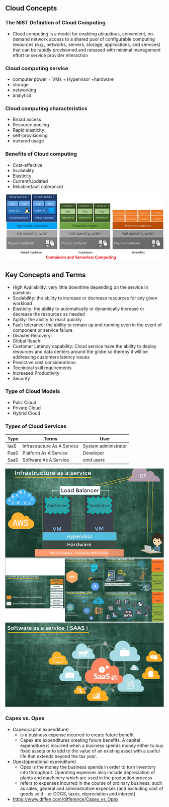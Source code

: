 ## Cloud Concepts

### The NIST Definition of Cloud Computing

- Cloud computing is a model for enabling ubiquitous, convenient, on-demand network access to a shared pool of configurable computing resources (e.g., networks, servers, storage, applications, and services) that can be rapidly provisioned and released with minimal management effort or service provider interaction

### Cloud computing service

- computer power = VMs + Hypervisor +hardware
- storage
- networking
- analytics

### Cloud computing characteristics

- Broad access
- Resource pooling
- Rapid elasticity
- self-provisioning
- metered usage

### Benefits of Cloud computing

- Cost-effective
- Scalability
- Elasticity
- Current/Updated
- Reliable(fault colerance)

![01 images](https://github.com/honggzb/Study-General/blob/master/AWS/images/01.png)

## Key Concepts and Terms

- High Availability: very little downtime depending on the service in question
- Scalability:  the ability to increase or decrease resources for any given workload
- Elasticity:   the ability to automatically or dynamically increase or decrease the resources as needed
- Agility:  the ability to react quickly
- Fault tolerance: the ability to remain up and running even in the event of component or service failure
- Disaster Recovery:
- Global Reach:
- Customer Latency capability: Cloud service have the ability to deploy resources and data centers around the globe so thereby it will be addressing customers latency issues
- Predictive cost considerations:
- Techinical skill requirements
- Increased Productivity
- Security

### Type of Cloud Models

- Pulic Cloud
- Private Cloud
- Hybrid Cloud

### Types of Cloud Services

 Type|Terms | User
 ---|---|---
IaaS | Infrastructure As A Service |System administrator
PaaS | Platform As A Service  | Developer
SaaS | Software As A Service | cmd users

![IaaS](https://github.com/honggzb/Study-General/blob/master/AWS/images/IaaS.png)
![PaaS](https://github.com/honggzb/Study-General/blob/master/AWS/images/PaaS.png)
![SaaS](https://github.com/honggzb/Study-General/blob/master/AWS/images/SaaS.png)

### Capex vs. Opex

- Capex(capital expenditure)
  - is a business expense incurred to create future benefit
  - Capex are expenditures creating future benefits. A capital expenditure is incurred when a business spends money either to buy fixed assets or to add to the value of an existing asset with a useful life that extends beyond the tax year.
- Opex(operational expenditure)
  - Opex is the money the business spends in order to turn inventory into throughput. Operating expenses also include depreciation of plants and machinery which are used in the production process
  - refers to expenses incurred in the course of ordinary business, such as sales, general and administrative expenses (and excluding cost of goods sold - or COGS, taxes, depreciation and interest)
- https://www.diffen.com/difference/Capex_vs_Opex
